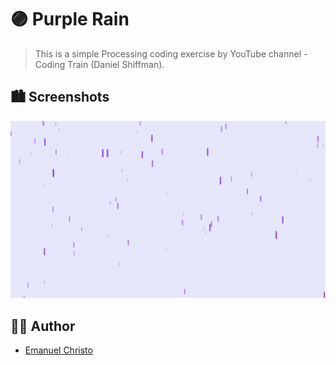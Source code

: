 # 🟣 Purple Rain

> This is a simple Processing coding exercise by YouTube channel - Coding Train (Daniel Shiffman). 

## 🏙 Screenshots

![Screenshot](./Screenshot.png)

## 🧑‍💻 Author

- [Emanuel Christo](https://ecris.in)
